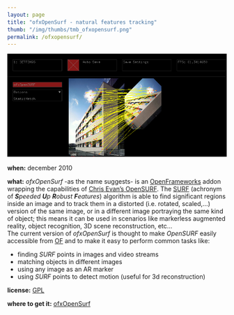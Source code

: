 ```yaml
---
layout: page
title: "ofxOpenSurf - natural features tracking"
thumb: "/img/thumbs/tmb_ofxopensurf.png"
permalink: /ofxopensurf/
---
```

<img src="/img/surf_stat_match.png">
<p><strong>when:</strong> december 2010</p>
<p><strong>what:</strong> <i>ofxOpenSurf</i> -as the name suggests- is an <a href="http://www.openframeworks.cc" target="new">OpenFrameworks</a> addon wrapping the capabilities of <a href="http://www.chrisevansdev.com/computer-vision-opensurf.html">Chris Evan&#8217;s OpenSURF</a>. The <a href="http://en.wikipedia.org/wiki/SURF" target="new">SURF</a> (achronym of <i><b>S</b>peeded <b>U</b>p <b>R</b>obust <b>F</b>eatures</i>) algorithm is able to find significant regions inside an image and to track them in a distorted (i.e. rotated, scaled,&#8230;) version of the same image, or in a different image portraying the same kind of object; this means it can be used in scenarios like markerless augmented reality, object recognition, 3D scene reconstruction, etc&#8230;<br />
The current version of <i>ofxOpenSurf</i> is thought to make <i>OpenSURF</i> easily accessible from <a href="http://www.openframeworks.cc" target="new">OF</a> and to make it easy to perform common tasks like:
<ul>
<li>finding <i>SURF</i> points in images and video streams</li>
<li>matching objects in different images</li>
<li>using any image as an AR marker</li>
<li>using <i>SURF</i> points to detect motion (useful for 3d reconstruction)</li>
</ul>
</p>
<p><strong>license:</strong> <a href="https://www.gnu.org/licenses/gpl.html">GPL</a></p>
<p><strong>where to get it:</strong> <a href="https://code.google.com/archive/p/ofxopensurf/">ofxOpenSurf</a></p>
